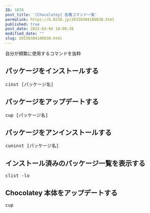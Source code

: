 ```yaml
---
ID: 1870
post_title: '[Chocolatey] 各種コマンド一覧'
permalink: https://b.0218.jp/20150304180038.html
published: true
post_date: 2015-03-04 18:00:38
modified_date: ""
slug: 20150304180038.html
---
```

自分が頻繁に使用するコマンドを抜粋
<!--more-->
<h2>パッケージをインストールする</h2>
<pre>cinst [パッケージ名]</pre>
<h2>パッケージをアップデートする</h2>
<pre>cup [パッケージ名]</pre>
<h2>パッケージをアンインストールする</h2>
<pre>cuninst [パッケージ名]</pre>
<h2>インストール済みのパッケージ一覧を表示する</h2>
<pre>clist -lo</pre>
<h2>Chocolatey 本体をアップデートする</h2>
<pre>cup</pre>